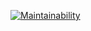 [![Maintainability](https://api.codeclimate.com/v1/badges/3601497caad28c145e0f/maintainability)](https://codeclimate.com/github/AlexRose7/frontend-project-44/maintainability)